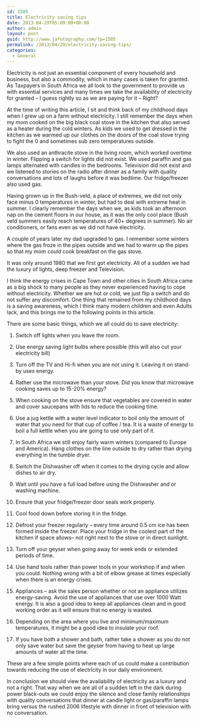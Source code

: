 ```yaml
---
id: 1585
title: Electricity saving tips
date: 2013-04-29T05:09:00+00:00
author: admin
layout: post
guid: http://www.jafotography.com/?p=1585
permalink: /2013/04/29/electricity-saving-tips/
categories:
  - General
---
```

Electricity is not just an essential component of every household and business, but also a commodity, which in many cases is taken for granted. As Taxpayers in South Africa we all look to the government to provide us with essential services and many times we take the availability of electricity for granted – I guess rightly so as we are paying for it – Right?

At the time of writing this article, I sit and think back of my childhood days when I grew up on a farm without electricity. I still remember the days when my mom cooked on the big black coal stove in the kitchen that also served as a heater during the cold winters. As kids we used to get dressed in the kitchen as we warmed up our clothes on the doors of the coal stove trying to fight the 0 and sometimes sub zero temperatures outside.

We also used an anthracite stove in the living room, which worked overtime in winter. Flipping a switch for lights did not exist. We used paraffin and gas lamps alternated with candles in the bedrooms. Television did not exist and we listened to stories on the radio after dinner as a family with quality conversations and lots of laughs before it was bedtime. Our fridge/freezer also used gas.

Having grown up in the Bush-veld, a place of extremes, we did not only face minus 0 temperatures in winter, but had to deal with extreme heat in summer. I clearly remember the days when we, as kids took an afternoon nap on the cement floors in our house, as it was the only cool place (Bush veld summers easily reach temperatures of 40+ degrees in summer). No air conditioners, or fans even as we did not have electricity.

A couple of years later my dad upgraded to gas. I remember some winters where the gas froze in the pipes outside and we had to warm up the pipes so that my mom could cook breakfast on the gas stove.

It was only around 1980 that we first got electricity. All of a sudden we had the luxury of lights, deep freezer and Television.

I think the energy crises in Cape Town and other cities in South Africa came as a big shock to many people as they never experienced having to cope without electricity. Whether we are hot or cold, we just flip a switch and do not suffer any discomfort. One thing that remained from my childhood days is a saving awareness, which I think many modern children and even Adults lack, and this brings me to the following points in this article.

There are some basic things, which we all could do to save electricity:

1. Switch off lights when you leave the room.
  
2. Use energy saving light bulbs where possible (this will also cut your electricity bill)
  
3. Turn off the TV and Hi-fi when you are not using it. Leaving it on stand-by uses energy.
  
4. Rather use the microwave than your stove. Did you know that microwave cooking saves up to 15-20% energy?
  
5. When cooking on the stove ensure that vegetables are covered in water and cover saucepans with lids to reduce the cooking time.
  
6. Use a jug kettle with a water level indicator to boil only the amount of water that you need for that cup of coffee / tea. It is a waste of energy to boil a full kettle when you are going to use only part of it.
  
7. In South Africa we still enjoy fairly warm winters (compared to Europe and America). Hang clothes on the line outside to dry rather than drying everything in the tumble dryer.
  
8. Switch the Dishwasher off when it comes to the drying cycle and allow dishes to air dry.
  
9. Wait until you have a full load before using the Dishwasher and or washing machine.
  
10. Ensure that your fridge/freezer door seals work properly.
  
11. Cool food down before storing it in the fridge.
  
12. Defrost your freezer regularly – every time around 0.5 cm ice has been formed inside the freezer. Place your fridge in the coolest part of the kitchen if space allows– not right next to the stove or in direct sunlight.
  
13. Turn off your geyser when going away for week ends or extended periods of time.
  
14. Use hand tools rather than power tools in your workshop if and when you could. Nothing wrong with a bit of elbow grease at times especially when there is an energy crises.
  
15. Appliances – ask the sales person whether or not an appliance utilizes energy-saving. Avoid the use of appliances that use over 1000 Watt energy. It is also a good idea to keep all appliances clean and in good working order as it will ensure that no energy is wasted.
  
16. Depending on the area where you live and minimum/maximum temperatures, it might be a good idea to insulate your roof.
  
17. If you have both a shower and bath, rather take a shower as you do not only save water but save the geyser from having to heat up large amounts of water all the time.

These are a few simple points where each of us could make a contribution towards reducing the use of electricity in our daily environment.

In conclusion we should view the availability of electricity as a luxury and not a right. That way when we are all of a sudden left in the dark during power black-outs we could enjoy the silence and close family relationships with quality conversations that dinner at candle light or gas/paraffin lamps bring versus the rushed 2006 lifestyle with dinner in front of television with no conversation.